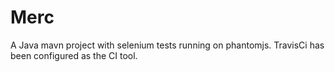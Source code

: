 # Merc

A Java mavn project with selenium tests running on phantomjs.
TravisCi has been configured as the CI tool.
